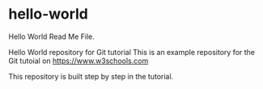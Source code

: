 # hello-world

Hello World Read Me File.

Hello World repository for Git tutorial
This is an example repository for the Git tutoial on https://www.w3schools.com

This repository is built step by step in the tutorial.
